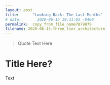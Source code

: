 ```yaml
---
layout: post
title:      "Looking Back: The Last Months"
# date:       2020-06-15 19:31:03 -0400
permalink:  copy_from_file_name7879879
filename: 2020-06-15-three_tier_architecture
---
```


> Quote Text Here

# Title Here?

Text